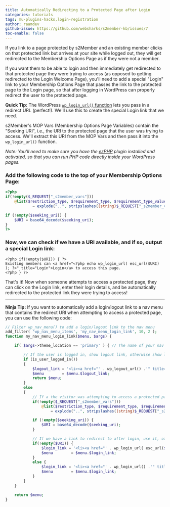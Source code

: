 ```yaml
---
title: Automatically Redirecting to a Protected Page after Login
categories: tutorials
tags: mu-plugins-hacks,login-registration
author: raamdev
github-issue: https://github.com/websharks/s2member-kb/issues/7
toc-enable: false
---
```


If you link to a page protected by s2Member and an existing member clicks on that protected link but arrives at your site while logged out, they will get redirected to the Membership Options Page as if they were not a member. 

If you want them to be able to login and then immediately get redirected to that protected page they were trying to access (as opposed to getting redirected to the Login Welcome Page), you'll need to add a special "Login" link to your Membership Options Page that passes the link to the protected page to the Login page, so that after logging in WordPress can properly redirect the user to the protected page.

**Quick Tip:** The WordPress [`wp_login_url()` function](http://codex.wordpress.org/Function_Reference/wp_login_url) lets you pass in a redirect URL (perfect!). We'll use this to create the special Login link that we need.

s2Member's MOP Vars (Membership Options Page Variables) contain the "Seeking URI", i.e., the URI to the protected page that the user was trying to access. We'll extract this URI from the MOP Vars and then pass it into the `wp_login_url()` function.

_Note: You'll need to make sure you have the [ezPHP](http://wordpress.org/plugins/ezphp/) plugin installed and activated, so that you can run PHP code directly inside your WordPress pages._

### Add the following code to the top of your Membership Options Page:

```php
<?php
if(!empty($_REQUEST["_s2member_vars"]))
    @list($restriction_type, $requirement_type, $requirement_type_value, $seeking_type, $seeking_type_value, $seeking_uri)
            = explode("..", stripslashes((string)$_REQUEST["_s2member_vars"]));

if (!empty($seeking_uri)) {
    $URI = base64_decode($seeking_uri);
}
?>
```

### Now, we can check if we have a URI available, and if so, output a special Login link:

```
<?php if(!empty($URI)) { ?>
Existing members can <a href="<?php echo wp_login_url( esc_url($URI) ); ?>" title="Login">Login</a> to access this page.
<?php } ?>
```

That's it! Now when someone attempts to access a protected page, they can click on the Login link, enter their login details, and be automatically redirected to the protected link they were trying to access!

---

**Ninja Tip:** If you want to automatically add a login/logout link to a nav menu that contains the redirect URI when attempting to access a protected page, you can use the following code:

```php
// Filter wp_nav_menu() to add a login/logout link to the nav menu
add_filter( 'wp_nav_menu_items', 'my_nav_menu_login_link', 10, 2 );
function my_nav_menu_login_link($menu, $args) {

	if( $args->theme_location == 'primary' ) { // The name of your nav menu location, see http://codex.wordpress.org/Navigation_Menus#Display_Menus_on_Theme

		// If the user is logged in, show logout link, otherwise show login link
		if (is_user_logged_in())
		{
			$logout_link = '<li><a href="' . wp_logout_url() .'" title="Logout">Logout</a></li>';
			$menu        = $menu.$logout_link;
			return $menu;
		}
		else
		{
			// If a the visitor was attempting to access a protected page, extract the URI
			if(!empty($_REQUEST["_s2member_vars"]))
				@list($restriction_type, $requirement_type, $requirement_type_value, $seeking_type, $seeking_type_value, $seeking_uri)
					= explode("..", stripslashes((string)$_REQUEST["_s2member_vars"]));

			if (!empty($seeking_uri)) {
				$URI = base64_decode($seeking_uri);
			}

			// If we have a link to redirect to after login, use it, otherwise use the default login URL
			if(!empty($URI)) {
				$login_link = '<li><a href="' . wp_login_url( esc_url($URI) ) .'" title="Login">Login</a></li>';
				$menu        = $menu.$login_link;
			}
			else {
				$login_link = '<li><a href="' . wp_login_url() .'" title="Login">Login</a></li>';
				$menu        = $menu.$login_link;
			}
		}
	}

	return $menu;
}
```
